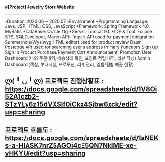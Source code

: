 #**[Project] Jewelry Store Website**
***
-Duration: 2020.06 ~ 2020.07
-Environment
*Programming Language: Java, JSP, HTML, CSS, JavaScript
*Framework: Spring Framework 4.0, MyBatis
*DataBase: Oracle 11g
*Server: Tomcat 9.0
*IDE & Tool: Eclipse STS, SQLDeveloper, Maven
API:
I'mport API used for payment integration
Summernote(Wysiwyg HTML editor) used for product review
Daum Postcode API used for searching user's address
Primary Functions
Sign Up
Sign In
Product Purchase/Payment
Cart
Announcement, Promotion
User Dashboard (나의 주문내역, 배송상태 확인, 포인트 적립 내역, 리뷰 작성)
Admin Dashboard (객실, 부대시설, 프로모션, 리뷰 관리, 일별/월별 매출 현황)


ლ( ╹ ◡ ╹ ლ) 
프로젝트 진행상황표 : https://docs.google.com/spreadsheets/d/1V8Oi52A1czb2-STzYLy6z15dVXSlf0iCkx4Sjbw6xck/edit?usp=sharing
-----------------------------------------
프로젝트 흐름도 : https://docs.google.com/spreadsheets/d/1aNEKs-a-HIASK7nrZ5AGOi4cE5QN7NkIME-xe-vHKYU/edit?usp=sharing
-----------------------------------------
